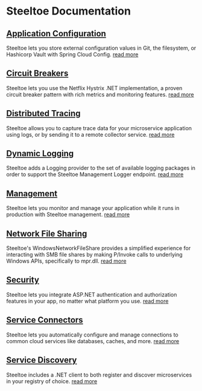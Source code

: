 # Steeltoe Documentation

## [Application Configuration](../configuration/index.md)

Steeltoe lets you store external configuration values in Git, the filesystem, or Hashicorp Vault with Spring Cloud Config.
[read more](../configuration/index.md)

## [Circuit Breakers](../circuitbreaker/index.md)

Steeltoe lets you use the Netflix Hystrix .NET implementation, a proven circuit breaker pattern with rich metrics and monitoring features.
[read more](../circuitbreaker/index.md)

## [Distributed Tracing](../tracing/index.md)

Steeltoe allows you to capture trace data for your microservice application using logs, or by sending it to a remote collector service.
[read more](../tracing/index.md)

## [Dynamic Logging](../logging/index.md)

Steeltoe adds a Logging provider to the set of available logging packages in order to support the Steeltoe Management Logger endpoint.
[read more](../logging/index.md)

## [Management](../management/index.md)

Steeltoe lets you monitor and manage your application while it runs in production with Steeltoe management.
[read more](../management/index.md)

## [Network File Sharing](../fileshares/index.md)

Steeltoe's WindowsNetworkFileShare provides a simplified experience for interacting with SMB file shares by making P/Invoke calls to underlying Windows APIs, specifically to mpr.dll.
[read more](../fileshares/index.md)

## [Security](../security/index.md)

Steeltoe lets you integrate ASP.NET authentication and authorization features in your app, no matter what platform you use.
[read more](../security/index.md)

## [Service Connectors](../connectors/index.md)

Steeltoe lets you automatically configure and manage connections to common cloud services like databases, caches, and more.
[read more](../connectors/index.md)

## [Service Discovery](../discovery/index.md)

Steeltoe includes a .NET client to both register and discover microservices in your registry of choice.
[read more](../discovery/index.md)
